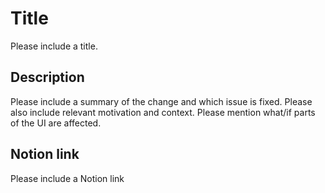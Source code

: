 # Title

Please include a title.

## Description

Please include a summary of the change and which issue is fixed. Please also include relevant motivation and context. Please mention 
what/if parts of the UI are affected.

## Notion link

Please include a Notion link

